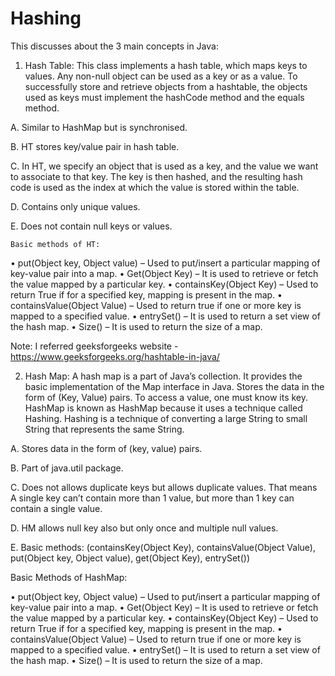 # Hashing

This discusses about the 3 main concepts in Java:
1. Hash Table:
This class implements a hash table, which maps keys to values. Any non-null object can be used as a key or as a value. To successfully store and retrieve   objects  from a hashtable, the objects used as keys must implement the hashCode method and the equals method.

A.	Similar to HashMap but is synchronised. 

B.	HT stores key/value pair in hash table.

C.	In HT, we specify an object that is used as a key, and the value we want to associate to that key. The key is then hashed, and the resulting hash code is used as the index at which the value is stored within the table.

D.	Contains only unique values.

E.	Does not contain null keys or values.

	Basic methods of HT:
•	put(Object key, Object value) – Used to put/insert a particular mapping of key-value pair into a map.
•	Get(Object Key) – It is used to retrieve or fetch the value mapped by a particular key.
•	containsKey(Object Key) – Used to return True if for a specified key, mapping is present in the map.
•	containsValue(Object Value) – Used to return true if one or more key is mapped to a specified value.
•	entrySet() – It is used to return a set view of the hash map.
•	Size() – It is used to return the size of a map.

Note: I referred geeksforgeeks website - https://www.geeksforgeeks.org/hashtable-in-java/

2. Hash Map:
A hash map is a part of Java’s collection. It provides the basic implementation of the Map interface in Java. Stores the data in the form of (Key, Value) pairs. To access a value, one must know its key. HashMap is known as HashMap because it uses a technique called Hashing. Hashing is a technique of converting a large String to small String that represents the same String.

A.	Stores data in the form of (key, value) pairs. 

B.	Part of java.util package.

C.	Does not allows duplicate keys but allows duplicate values. That means A single key can’t contain more than 1 value, but more than 1 key can contain a single value.

D.	HM allows null key also but only once and multiple null values.

E.	Basic methods: (containsKey(Object Key), containsValue(Object Value), put(Object key, Object value), get(Object Key), entrySet())

Basic Methods of HashMap:

•	put(Object key, Object value) – Used to put/insert a particular mapping of key-value pair into a map.
•	Get(Object Key) – It is used to retrieve or fetch the value mapped by a particular key.
•	containsKey(Object Key) – Used to return True if for a specified key, mapping is present in the map.
•	containsValue(Object Value) – Used to return true if one or more key is mapped to a specified value.
•	entrySet() – It is used to return a set view of the hash map.
•	Size() – It is used to return the size of a map.

